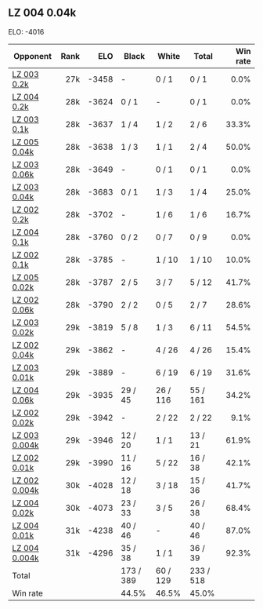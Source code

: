 ## LZ 004 0.04k ##

ELO: -4016

Opponent | Rank | ELO | Black | White | Total | Win rate
---------|-----:|----:|-------|-------|-------|-------:
[LZ 003 0.2k](LZ%20003%200.2k.md) | 27k | -3458 | - | 0 / 1 | 0 / 1 | 0.0%
[LZ 004 0.2k](LZ%20004%200.2k.md) | 28k | -3624 | 0 / 1 | - | 0 / 1 | 0.0%
[LZ 003 0.1k](LZ%20003%200.1k.md) | 28k | -3637 | 1 / 4 | 1 / 2 | 2 / 6 | 33.3%
[LZ 005 0.04k](LZ%20005%200.04k.md) | 28k | -3638 | 1 / 3 | 1 / 1 | 2 / 4 | 50.0%
[LZ 003 0.06k](LZ%20003%200.06k.md) | 28k | -3649 | - | 0 / 1 | 0 / 1 | 0.0%
[LZ 003 0.04k](LZ%20003%200.04k.md) | 28k | -3683 | 0 / 1 | 1 / 3 | 1 / 4 | 25.0%
[LZ 002 0.2k](LZ%20002%200.2k.md) | 28k | -3702 | - | 1 / 6 | 1 / 6 | 16.7%
[LZ 004 0.1k](LZ%20004%200.1k.md) | 28k | -3760 | 0 / 2 | 0 / 7 | 0 / 9 | 0.0%
[LZ 002 0.1k](LZ%20002%200.1k.md) | 28k | -3785 | - | 1 / 10 | 1 / 10 | 10.0%
[LZ 005 0.02k](LZ%20005%200.02k.md) | 28k | -3787 | 2 / 5 | 3 / 7 | 5 / 12 | 41.7%
[LZ 002 0.06k](LZ%20002%200.06k.md) | 28k | -3790 | 2 / 2 | 0 / 5 | 2 / 7 | 28.6%
[LZ 003 0.02k](LZ%20003%200.02k.md) | 29k | -3819 | 5 / 8 | 1 / 3 | 6 / 11 | 54.5%
[LZ 002 0.04k](LZ%20002%200.04k.md) | 29k | -3862 | - | 4 / 26 | 4 / 26 | 15.4%
[LZ 003 0.01k](LZ%20003%200.01k.md) | 29k | -3889 | - | 6 / 19 | 6 / 19 | 31.6%
[LZ 004 0.06k](LZ%20004%200.06k.md) | 29k | -3935 | 29 / 45 | 26 / 116 | 55 / 161 | 34.2%
[LZ 002 0.02k](LZ%20002%200.02k.md) | 29k | -3942 | - | 2 / 22 | 2 / 22 | 9.1%
[LZ 003 0.004k](LZ%20003%200.004k.md) | 29k | -3946 | 12 / 20 | 1 / 1 | 13 / 21 | 61.9%
[LZ 002 0.01k](LZ%20002%200.01k.md) | 29k | -3990 | 11 / 16 | 5 / 22 | 16 / 38 | 42.1%
[LZ 002 0.004k](LZ%20002%200.004k.md) | 30k | -4028 | 12 / 18 | 3 / 18 | 15 / 36 | 41.7%
[LZ 004 0.02k](LZ%20004%200.02k.md) | 30k | -4073 | 23 / 33 | 3 / 5 | 26 / 38 | 68.4%
[LZ 004 0.01k](LZ%20004%200.01k.md) | 31k | -4238 | 40 / 46 | - | 40 / 46 | 87.0%
[LZ 004 0.004k](LZ%20004%200.004k.md) | 31k | -4296 | 35 / 38 | 1 / 1 | 36 / 39 | 92.3%
Total | | | 173 / 389 | 60 / 129 | 233 / 518 | 
Win rate| | | 44.5% | 46.5% | 45.0% | 
